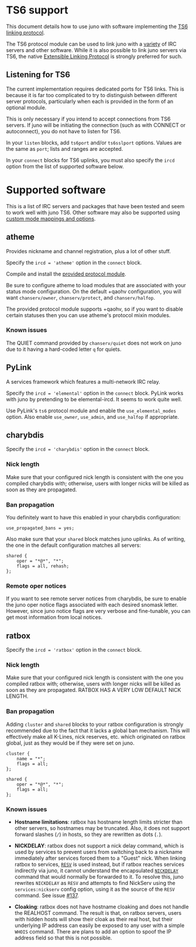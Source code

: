 # TS6 support

This document details how to use juno with software implementing the
[TS6 linking protocol](technical/proto/ts6.md).

The TS6 protocol module can be used to link juno with a
[variety](#supported-software) of IRC servers and other software. While
it is also possible to link juno servers via TS6, the native
[Extensible Linking Protocol](technical/proto/jelp.md) is strongly preferred for such.

## Listening for TS6

The current implementation requires dedicated ports for TS6 links. This is
because it is far too complicated to try to distinguish between different server
protocols, particularly when each is provided in the form of an optional module.

This is only necessary if you intend to accept connections from TS6 servers. If
juno will be initiating the connection (such as with CONNECT or autoconnect),
you do not have to listen for TS6.

In your `listen` blocks, add `ts6port` and/or `ts6sslport` options. Values are
the same as `port`; lists and ranges are accepted.

In your `connect` blocks for TS6 uplinks, you must also specify the `ircd`
option from the list of supported software below.

# Supported software

This is a list of IRC servers and packages that have been tested and seem to
work well with juno TS6. Other software may also be supported using
[custom mode mappings and options](technical/proto/ts6.md#mode-definitions-and-ircd-specific-options).

## atheme

Provides nickname and channel registration, plus a lot of other stuff.

Specify the `ircd = 'atheme'` option in the `connect` block.

Compile and install the
[provided protocol module](https://github.com/cooper/juno/blob/master/extra/atheme/juno.c).

Be sure to configure atheme to load modules that are associated with your status
mode configuration. On the default +qaohv configuration, you will want
`chanserv/owner`, `chanserv/protect`, and `chanserv/halfop`.

The provided protocol module supports +qaohv, so if you want to disable certain
statuses then you can use atheme's protocol mixin modules.

### Known issues

The QUIET command provided by `chanserv/quiet` does not work on juno due to it
having a hard-coded letter `q` for quiets.

## PyLink

A services framework which features a multi-network IRC relay.

Specify the `ircd = 'elemental'` option in the `connect` block. PyLink works
with juno by pretending to be elemental-ircd. It seems to work quite well.

Use PyLink's `ts6` protocol module and enable the `use_elemental_modes` option.
Also enable `use_owner`, `use_admin`, and `use_halfop` if appropriate.

## charybdis

Specify the `ircd = 'charybdis'` option in the `connect` block.

### Nick length

Make sure that your configured nick length is consistent with the one you
compiled charybdis with; otherwise, users with longer nicks will be killed
as soon as they are propagated.

### Ban propagation

You definitely want to have this enabled in your charybdis configuration:

```
use_propagated_bans = yes;
```

Also make sure that your `shared` block matches juno uplinks. As of writing, the
one in the default configuration matches all servers:

```
shared {
	oper = "*@*", "*";
	flags = all, rehash;
};
```

### Remote oper notices

If you want to see remote server notices from charybdis, be sure to enable
the juno oper notice flags associated with each desired snomask letter.
However, since juno notice flags are very verbose and fine-tunable, you can get
most information from local notices.

## ratbox

Specify the `ircd = 'ratbox'` option in the `connect` block.

### Nick length

Make sure that your configured nick length is consistent with the one you
compiled ratbox with; otherwise, users with longer nicks will be killed
as soon as they are propagated. RATBOX HAS A VERY LOW DEFAULT NICK LENGTH.

### Ban propagation

Adding `cluster` and `shared` blocks to your ratbox configuration is strongly
recommended due to the fact that it lacks a global ban mechanism.
This will effectively make all K-Lines, nick reserves, etc. which originated
on ratbox global, just as they would be if they were set on juno.

```
cluster {
	name = "*";
	flags = all;
};

shared {
	oper = "*@*", "*";
	flags = all;
};
```

### Known issues

* __Hostname limitations__: ratbox has hostname length limits stricter than
other servers, so hostnames may be truncated. Also, it does not support
forward slashes (`/`) in hosts, so they are rewritten as dots (`.`).

* __NICKDELAY__: ratbox does not support a nick delay command, which is used by
services to prevent users from switching back to a nickname immediately after
services forced them to a "Guest" nick. When linking ratbox to services,
[`RESV`](technical/proto/ts6.md#resv) is used instead, but if ratbox reaches services
indirectly via juno, it cannot understand the encapsulated
[`NICKDELAY`](technical/proto/ts6.md#nickdelay) command that would normally be
forwarded to it. To resolve this, juno rewrites `NICKDELAY` as `RESV` and
attempts to find NickServ using the `services:nickserv` config option, using it
as the source of the `RESV` command. See issue
[#137]( https://github.com/cooper/juno/issues/137).

* __Cloaking__: ratbox does not have hostname cloaking and does not handle the
REALHOST command. The result is that, on ratbox servers, users with hidden hosts
will show their cloak as their real host, but their underlying IP address can
easily be exposed to any user with a simple `WHOIS` command. There are plans to
add an option to spoof the IP address field so that this is not possible.
